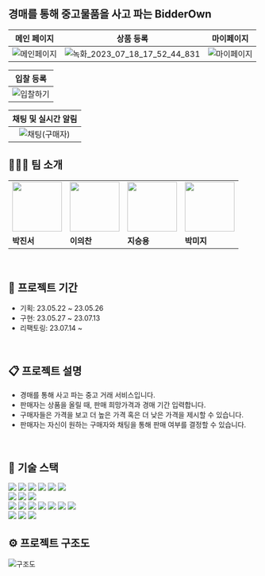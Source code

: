## 경매를 통해 중고물품을 사고 파는 BidderOwn

| **메인 페이지** | **상품 등록** | **마이페이지** |
| :---: |  :---: | :---: |
| ![메인페이지](https://github.com/BidderOwn/BidderOwn_BE/assets/77851079/ef01d54c-06b6-40ef-8783-f8712e91c667) | ![녹화_2023_07_18_17_52_44_831](https://github.com/BidderOwn/BidderOwn_BE/assets/77851079/d3657e9c-e532-4ec0-a49b-8dd1e9790116) | ![마이페이지](https://github.com/BidderOwn/BidderOwn_BE/assets/77851079/7eb6578b-93db-4781-ae88-a3a0d4323658) | 

| **입찰 등록** |
| :---: |
| ![입찰하기](https://github.com/BidderOwn/BidderOwn_BE/assets/77851079/7afbc0a7-94f9-436f-b517-60b534ff91c3) |

| **채팅 및 실시간 알림** |
| :---: |
| ![채팅(구매자)](https://github.com/BidderOwn/BidderOwn_BE/assets/77851079/62bfa4d4-aaf7-4cee-8d23-39e9b84b4846) |

## 🧑🏻‍💻 팀 소개

<table>
  <tr>
    <td>
        <a href="https://github.com/JinseoPark-bd">
            <img src="https://avatars.githubusercontent.com/u/73384343?v=4" width="100px" />
        </a>
    </td>
    <td>
        <a href="https://github.com/Eui9179">
            <img src="https://avatars.githubusercontent.com/u/83222282?v=4" width="100px" />
        </a>
    </td>
    <td>
        <a href="https://github.com/gkfktkrh153">
            <img src="https://avatars.githubusercontent.com/u/77851079?v=4" width="100px" />
        </a>
    </td>
    <td>
        <a href="https://github.com/PARK-MI-JI">
            <img src="https://avatars.githubusercontent.com/u/125886713?v=4" width="100px" />
        </a>
    </td>
  </tr>
  <tr>
    <td><b>박진서</b></td>
    <td><b>이의찬</b></td>
    <td><b>지승용</b></td>
    <td><b>박미지</b></td>
  </tr>
</table>

<br>

## 📅 프로젝트 기간
- 기획: 23.05.22 ~ 23.05.26
- 구현: 23.05.27 ~ 23.07.13
- 리팩토링: 23.07.14 ~

<br>

## 📋 프로젝트 설명
- 경매를 통해 사고 파는 중고 거래 서비스입니다.
- 판매자는 상품을 올릴 때, 판매 희망가격과 경매 기간 입력합니다.
- 구매자들은 가격을 보고 더 높은 가격 혹은 더 낮은 가격을 제시할 수 있습니다.
- 판매자는 자신이 원하는 구매자와 채팅을 통해 판매 여부를 결정할 수 있습니다.

<br>

## 🔧 기술 스택
<div align=left>
<img src="https://img.shields.io/badge/java 17-007396?style=for-the-badge&logo=java&logoColor=white">
<img src="https://img.shields.io/badge/springboot 2.7.12-6DB33F?style=for-the-badge&logo=springboot&logoColor=white">
<img src="https://img.shields.io/badge/spring security-6DB33F?style=for-the-badge&logo=springsecurity&logoColor=white">
<img src="https://img.shields.io/badge/spring data jpa-6DB33F?style=for-the-badge&logo=spring&logoColor=white">
<img src="https://img.shields.io/badge/websocket-6DB33F?style=for-the-badge&logo=spring&logoColor=white">
<img src="https://img.shields.io/badge/spring scheduler-6DB33F?style=for-the-badge&logo=spring&logoColor=white">
<br>
<img src="https://img.shields.io/badge/junit5-25A162?style=for-the-badge&logo=junit5&logoColor=white">
<img src="https://img.shields.io/badge/mysql 8.0-4479A1?style=for-the-badge&logo=mysql&logoColor=white">
<img src="https://img.shields.io/badge/redis-DC382D?style=for-the-badge&logo=redis&logoColor=white">

<br>

<img src="https://img.shields.io/badge/ncp-03C75A?style=for-the-badge&logo=naver&logoColor=white">
<img src="https://img.shields.io/badge/nginx-009639?style=for-the-badge&logo=nginx&logoColor=white">
<img src="https://img.shields.io/badge/docker-2496ED?style=for-the-badge&logo=docker&logoColor=white">

[//]: # (<img src="https://img.shields.io/badge/kubernetes-326CE5?style=for-the-badge&logo=kubernetes&logoColor=white">)

<img src="https://img.shields.io/badge/github actions-2088FF?style=for-the-badge&logo=githubactions&logoColor=white">
<img src="https://img.shields.io/badge/ngrinder-F15833?style=for-the-badge&logo=naver&logoColor=white">
<img src="https://img.shields.io/badge/swagger-85EA2D?style=for-the-badge&logo=swagger&logoColor=black">
<img src="https://img.shields.io/badge/vue.js-4FC08D?style=for-the-badge&logo=vuedotjs&logoColor=white">

<br>

<img src="https://img.shields.io/badge/github-181717?style=for-the-badge&logo=github&logoColor=white">
<img src="https://img.shields.io/badge/git-F05032?style=for-the-badge&logo=git&logoColor=white">
<img src="https://img.shields.io/badge/notion-000000?style=for-the-badge&logo=notion&logoColor=white">

<br>

## ⚙️ 프로젝트 구조도
![구조도](https://github.com/BidderOwn/BidderOwn_BE/assets/83222282/1d064e44-ba80-4310-86f7-1f0165cced3d)

